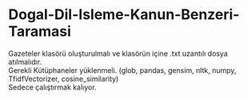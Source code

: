 # Dogal-Dil-Isleme-Kanun-Benzeri-Taramasi </br>
Gazeteler klasörü oluşturulmalı ve klasörün içine .txt uzantılı dosya atılmalıdır.</br>
Gerekli Kütüphaneler yüklenmeli. (glob, pandas, gensim, nltk, numpy, TfidfVectorizer, cosine_similarity)</br>
Sedece çalıştırmak kalıyor.
